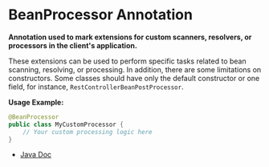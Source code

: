 # BeanProcessor Annotation

**Annotation used to mark extensions for custom scanners, resolvers, or processors in the client's application.**

These extensions can be used to perform specific tasks related to bean scanning, resolving, or processing.
In addition, there are some limitations on constructors. Some classes should have only the default constructor or one field,
for instance, `RestControllerBeanPostProcessor`.

**Usage Example:**
```java
@BeanProcessor
public class MyCustomProcessor {
    // Your custom processing logic here
}
```
- [Java Doc](https://BlyznytsiaOrg.github.io/bring-core-javadoc/com/bobocode/bring/core/annotation/BeanProcessor.html)